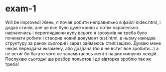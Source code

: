 # exam-1
Will be improved!
Жень, я почав робити неправильно в файлі index.html, і додав стилів, але це все було дуже криво а потім паралельно навчаючись і переглядаючи купу всього я зрозумів як треба було починати робити і створив новий документ test.html, в ньому накидав структуру за ранок сьогодні і зараз займаюсь стилізацією.
Думаю мене чекає перездача екзамену, або доздача (бо я не встиг все зробити...) а не встиг бо багато чого не запамяталось мені з наших минулих лекцій..
Послухаю сьогодні ще розбор польотов і до вівторка зроблю так як треба!

